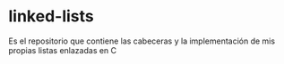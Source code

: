 # linked-lists
Es el repositorio que contiene las cabeceras y la implementación de mis propias listas enlazadas en C
